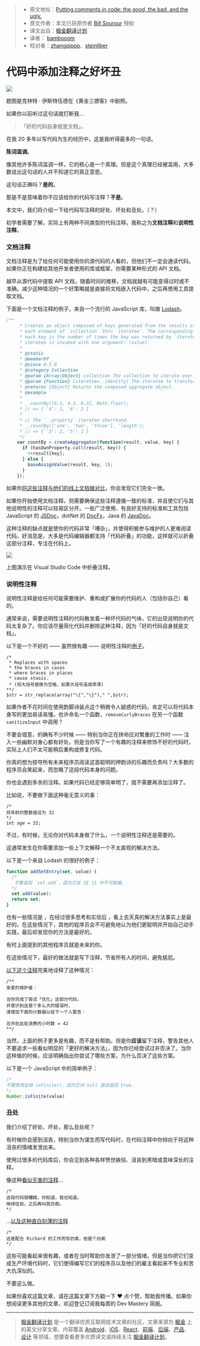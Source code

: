 > * 原文地址：[Putting comments in code: the good, the bad, and the ugly.](https://medium.freecodecamp.com/code-comments-the-good-the-bad-and-the-ugly-be9cc65fbf83)
> * 原文作者：本文已获原作者 [Bill Sourour](https://medium.freecodecamp.com/@BillSourour) 授权
> * 译文出自：[掘金翻译计划](https://github.com/xitu/gold-miner)
> * 译者： [bambooom](https://github.com/bambooom)
> * 校对者：[zhangqippp](https://github.com/zhangqippp)、[steinliber](https://github.com/steinliber)

# 代码中添加注释之好坏丑

![](https://cdn-images-1.medium.com/max/1000/1*ddM-OL7PF36NZ6QYCa95bQ.jpeg) 

题图是克林特 · 伊斯特伍德在《黄金三镖客》中剧照。


如果你以前听过这句话就打断我...

> 「好的代码自身就是文档」。

在我 20 多年以写代码为生的经历中，这是我听得最多的一句话。

**陈词滥调**。

像其他许多陈词滥调一样，它的核心是一个真理。但是这个真理已经被滥用，大多数说出这句话的人并不知道它的真正意思。

这句话正确吗？**是的**。

那是不是意味着你不应该给你的代码写注释？**不是**。

本文中，我们将介绍一下给代码写注释的好处、坏处和丑处。（？）

初学者需要了解，实际上有两种不同类型的代码注释，我称之为**文档注释**和**说明性注释**。

### 文档注释 ###

文档注释是为了给任何可能使用你的源代码的人看的，但他们不一定会通读代码。如果你正在构建给其他开发者使用的库或框架，你需要某种形式的 API 文档。

越早从源代码中提取 API 文档，随着时间的推移，文档就越有可能变得过时或不准确。减少这种情况的一个好策略就是直接将文档嵌入代码中，之后再使用工具提取文档。

下面是一个文档注释的例子，来自一个流行的 JavaScript 库，叫做 [Lodash](https://lodash.com)。

```javascript
/**
     * Creates an object composed of keys generated from the results of running
     * each element of `collection` thru `iteratee`. The corresponding value of
     * each key is the number of times the key was returned by `iteratee`. The
     * iteratee is invoked with one argument: (value).
     *
     * @static
     * @memberOf _
     * @since 0.5.0
     * @category Collection
     * @param {Array|Object} collection The collection to iterate over.
     * @param {Function} [iteratee=_.identity] The iteratee to transform keys.
     * @returns {Object} Returns the composed aggregate object.
     * @example
     *
     * _.countBy([6.1, 4.2, 6.3], Math.floor);
     * // => { '4': 1, '6': 2 }
     *
     * // The `_.property` iteratee shorthand.
     * _.countBy(['one', 'two', 'three'], 'length');
     * // => { '3': 2, '5': 1 }
     */
    var countBy = createAggregator(function(result, value, key) {
      if (hasOwnProperty.call(result, key)) {
        ++result[key];
      } else {
        baseAssignValue(result, key, 1);
      }
    });
```

如果你[将这些注释与他们的线上文档做对比](https://lodash.com/docs/#countBy)，你会发现它们完全一致。

如果你开始使用文档注释，则需要确保这些注释遵循一致的标准，并且使它们与其他说明性的注释可以轻易区分开。一些广泛使用、有良好支持的标准和工具包括 JavaScript 的 [JSDoc](http://usejsdoc.org)，dotNet 的 [DocFx](https://github.com/dotnet/docfx)，Java 的 [JavaDoc](http://www.oracle.com/technetwork/java/javase/documentation/index-jsp-135444.html)。

这种注释的缺点就是使你的代码非常「嘈杂」，并使得积极参与维护的人更难阅读代码。好消息是，大多是代码编辑器都支持「代码折叠」的功能，这样就可以折叠这部分注释，专注在代码上。

![](https://cdn-images-1.medium.com/max/800/1*o9d-IZKFtlHf4ycY_n4H2Q.gif) 

上图演示在 Visual Studio Code 中折叠注释。

### 说明性注释 ###

说明性注释是给任何可能需要维护、重构或扩展你的代码的人（包括你自己）看的。

通常来说，需要说明性注释的代码散发着一种坏代码的气味，它的出现说明你的代码太复杂了。你应该尽量简化代码并删除这种注释，因为「好的代码自身就是文档」。

以下是一个不好的 —— 虽然很有趣 —— 说明性注释的[例子](http://stackoverflow.com/a/766363)。

```
/* 
 * Replaces with spaces 
 * the braces in cases 
 * where braces in places 
 * cause stasis.
 * (将大括号替换为空格，如果大括号造成停滞)
**/ 
$str = str_replace(array("\{","\}")," ",$str);
```

如果作者不花时间在使用韵脚诗装点这个稍微令人疑惑的代码，肯定可以将代码本身写的更加易读易懂。也许命名一个函数，`removeCurlyBraces` 在另一个函数 `sanitizeInput` 中调用？

不要会错意，的确有不少时候 —— 特别当你正在拼命应对繁重的工作时 —— 注入一些幽默对身心都有好处。但是当你写了一个有趣的注释来修饰不好的代码时，实际上人们不太可能稍后重构或修复代码。

你真的想为掠夺所有未来程序员阅读这首聪明的押韵诗的乐趣而负责吗？大多数的程序员会笑起来，而忽略了这段代码本身的问题。

你也会遇到多余的注释。如果代码已经足够简单明了，就不需要再添加注释了。

比如说，不要做下面这种毫无意义的事：

```
/*
将年龄的整数值设为 32
*/
int age = 32;
```

不过，有时候，无论你对代码本身做了什么，一个说明性注释还是需要的。

这通常发生在你需要添加一些上下文解释一个不太直观的解决方法。

以下是一个来自 Lodash 的很好的例子：

```javascript
function addSetEntry(set, value) {   
  /* 
   不要返回 `set.add`，因为它在 IE 11 中不可链接。
  */  
  set.add(value);    
  return set;  
}
```

也有一些情况是 ，在经过很多思考和实验后 ，看上去天真的解决方法事实上是最好的。在这些情况下，其他的程序员会不可避免地认为他们更聪明并开始自己动手实践，最后却发现你的方法是最好的。

有时上面提到的其他程序员就是未来的你。

在这些情况下，最好的做法就是写下注释，节省所有人的时间，避免尴尬。

[以下这个注释](http://stackoverflow.com/a/482129)完美地诠释了这种情况：

```
/**
亲爱的维护者：

当你完成了尝试「优化」这部分代码，
并意识到这是个多么大的错误时，
请增加下面的计数器以给下一个人警告：

总共在此处浪费的小时数 = 42
**/
```

当然，上面的例子更多是有趣，而不是有帮助。但是你**应该**留下注释，警告其他人不要追求一些看似明显的「更好的解决方法」，因为你已经尝试过并否决了。当你这样做的时候，应该明确指出你尝试了哪些方案，为什么否决了这些方案。

以下是一个 JavaScript 中的简单例子：

```javascript
/* 
不要使用全局 isFinite()，因为它对 null 值会返回 true.
*/
Number.isFinite(value)
```

### 丑处 ###

我们介绍了好处、坏处，那么丑处呢？

有时候你会感到沮丧，特别当你为谋生而写代码时，在代码注释中你倾向于将这种沮丧的情绪发泄出来。

使用过很多的代码库后，你会见到各种各样愤世嫉俗、沮丧到黑暗或意味深长的注释。

像这种[看似无害的注释](http://stackoverflow.com/a/185550)...

```
/*
这段代码很糟糕，你知道，我也知道。
继续往前，之后再叫我白痴。
*/
```

...[以及这种直白刻薄的注释](http://stackoverflow.com/a/184673)

```
/* 
这是配合 Richard 的工作而写的类，他是个白痴
*/
```

这些可能看起来很有趣，或者在当时帮助你发泄了一部分情绪。但是当你把它们变成生产环境代码时，它们使得编写它们的程序员以及他们的雇主看起来不专业和苦大仇深似的。

不要这么做。


如果你喜欢这篇文章，请在这篇文章下方戳一下 ❤ 点个赞，帮助我传播。如果你想阅读更多其他的文章，欢迎登记订阅我每周的 Dev Mastery 简报。

---

> [掘金翻译计划](https://github.com/xitu/gold-miner) 是一个翻译优质互联网技术文章的社区，文章来源为 [掘金](https://juejin.im) 上的英文分享文章。内容覆盖 [Android](https://github.com/xitu/gold-miner#android)、[iOS](https://github.com/xitu/gold-miner#ios)、[React](https://github.com/xitu/gold-miner#react)、[前端](https://github.com/xitu/gold-miner#前端)、[后端](https://github.com/xitu/gold-miner#后端)、[产品](https://github.com/xitu/gold-miner#产品)、[设计](https://github.com/xitu/gold-miner#设计) 等领域，想要查看更多优质译文请持续关注 [掘金翻译计划](https://github.com/xitu/gold-miner)。
